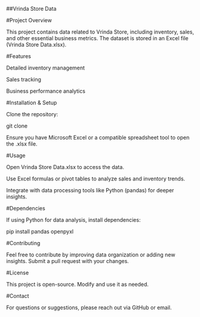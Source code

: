 ##Vrinda Store Data

#Project Overview

This project contains data related to Vrinda Store, including inventory, sales, and other essential business metrics. The dataset is stored in an Excel file (Vrinda Store Data.xlsx).

#Features

Detailed inventory management

Sales tracking

Business performance analytics

#Installation & Setup

Clone the repository:

git clone <repository-url>

Ensure you have Microsoft Excel or a compatible spreadsheet tool to open the .xlsx file.

#Usage

Open Vrinda Store Data.xlsx to access the data.

Use Excel formulas or pivot tables to analyze sales and inventory trends.

Integrate with data processing tools like Python (pandas) for deeper insights.

#Dependencies

If using Python for data analysis, install dependencies:

pip install pandas openpyxl

#Contributing

Feel free to contribute by improving data organization or adding new insights. Submit a pull request with your changes.

#License

This project is open-source. Modify and use it as needed.

#Contact

For questions or suggestions, please reach out via GitHub or email.


